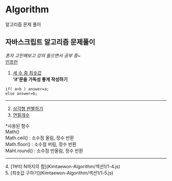 # Algorithm
알고리즘 문제 풀이

## 자바스크립트 알고리즘 문제풀이
*혼자 고민해보고 강의 들으면서 공부 중~*  
[인프런](https://inf.run/HfQv)
1. [세 수 중 최솟값](Kimtaewon-Algorithm/섹션1/1-1.js)<br>
**'if'문을 가독성 좋게 작성하기**<br>
```
if( a>b ) answer=a;
else answer=b;
```

---
2. [삼각형 판별하기](Kimtaewon-Algorithm/섹션1/1-2.js)<br>
3. [연필개수](Kimtaewon-Algorithm/섹션1/1-3.js)<br>

*사용된 함수<br>
Math()<br>
Math.ceil() : 소수점 올림, 정수 반환<br>
Math.floor() : 소수점 버림, 정수 반환<br>
Maht.round() : 소수점 반올림, 정수 반환<br>
<hr>
4. [1부터 N까지의 합](Kimtaewon-Algorithm/섹션1/1-4.js)<br>
5. [최솟값 구하기](Kimtaewon-Algorithm/섹션1/1-5.js)<br>
